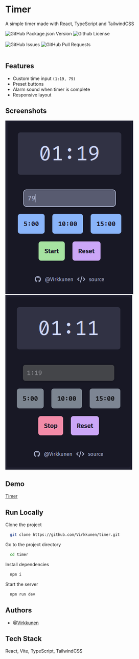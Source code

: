 
# Timer

A simple timer made with React, TypeScript and TailwindCSS

<img alt="GitHub Package.json Version" src="https://img.shields.io/github/package-json/v/virkkunen/timer" /> <img alt="Github License" src="https://img.shields.io/github/license/virkkunen/timer" />
<br><br>
<img alt="GitHub Issues" src="https://img.shields.io/github/issues/virkkunen/timer" /> <img alt="GitHub Pull Requests" src="https://img.shields.io/github/issues-pr/virkkunen/timer" />
<br><br>

## Features

- Custom time input `(1:19, 79)`
- Preset buttons 
- Alarm sound when timer is complete
- Responsive layout


## Screenshots

![Preview 01](./assets/prev01.png)
![Preview 02](./assets/prev02.png)


## Demo

[Timer](https://vrkknn.net/timer)


## Run Locally

Clone the project

```bash
  git clone https://github.com/Virkkunen/timer.git
```

Go to the project directory

```bash
  cd timer
```

Install dependencies

```bash
  npm i
```

Start the server

```bash
  npm run dev
```


## Authors

- [@Virkkunen](https://www.github.com/Virkkunen)


## Tech Stack

React, Vite, TypeScript, TailwindCSS